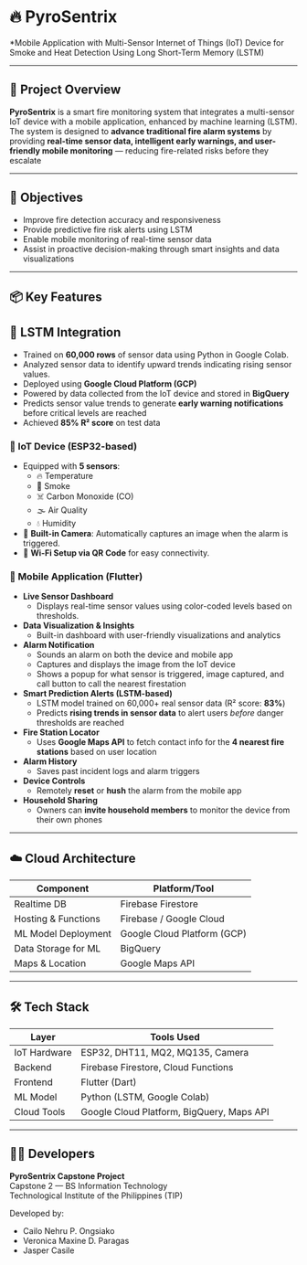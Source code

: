 # 🔥 PyroSentrix  
*Mobile Application with Multi-Sensor Internet of Things (IoT) Device for Smoke and Heat Detection Using Long Short-Term Memory (LSTM)


---

## 🚀 Project Overview

**PyroSentrix** is a smart fire monitoring system that integrates a multi-sensor IoT device with a mobile application, enhanced by machine learning (LSTM). The system is designed to **advance traditional fire alarm systems** by providing **real-time sensor data, intelligent early warnings, and user-friendly mobile monitoring** — reducing fire-related risks before they escalate

---

## 🎯 Objectives

- Improve fire detection accuracy and responsiveness
- Provide predictive fire risk alerts using LSTM
- Enable mobile monitoring of real-time sensor data
- Assist in proactive decision-making through smart insights and data visualizations

---

## 📦 Key Features

## 🧠 LSTM Integration
- Trained on **60,000 rows** of sensor data using Python in Google Colab.
- Analyzed sensor data to identify upward trends indicating rising sensor values.
- Deployed using **Google Cloud Platform (GCP)**
- Powered by data collected from the IoT device and stored in **BigQuery**
- Predicts sensor value trends to generate **early warning notifications** before critical levels are reached
- Achieved **85% R² score** on test data

### 🔧 IoT Device (ESP32-based)
- Equipped with **5 sensors**:  
  - 🔥 Temperature  
  - 💨 Smoke  
  - ☠️ Carbon Monoxide (CO)  
  - 🌫️ Air Quality  
  - 💧 Humidity  
- 📸 **Built-in Camera**: Automatically captures an image when the alarm is triggered.
- 📶 **Wi-Fi Setup via QR Code** for easy connectivity.

### 📱 Mobile Application (Flutter)
- **Live Sensor Dashboard**  
  - Displays real-time sensor values using color-coded levels based on thresholds.
- **Data Visualization & Insights**  
  - Built-in dashboard with user-friendly visualizations and analytics
- **Alarm Notification**  
  - Sounds an alarm on both the device and mobile app  
  - Captures and displays the image from the IoT device
  - Shows a popup for what sensor is triggered, image captured, and call button to call the nearest firestation
- **Smart Prediction Alerts (LSTM-based)**  
  - LSTM model trained on 60,000+ real sensor data (R² score: **83%**)  
  - Predicts **rising trends in sensor data** to alert users *before* danger thresholds are reached
- **Fire Station Locator**  
  - Uses **Google Maps API** to fetch contact info for the **4 nearest fire stations** based on user location
- **Alarm History**  
  - Saves past incident logs and alarm triggers
- **Device Controls**  
  - Remotely **reset** or **hush** the alarm from the mobile app
- **Household Sharing**  
  - Owners can **invite household members** to monitor the device from their own phones
    
---


## ☁️ Cloud Architecture

| Component              | Platform/Tool                 |
|------------------------|-------------------------------|
| Realtime DB            | Firebase Firestore            |
| Hosting & Functions    | Firebase / Google Cloud       |
| ML Model Deployment    | Google Cloud Platform (GCP)   |
| Data Storage for ML    | BigQuery                      |
| Maps & Location        | Google Maps API               |

---

## 🛠 Tech Stack

| Layer        | Tools Used                           |
|--------------|--------------------------------------|
| IoT Hardware | ESP32, DHT11, MQ2, MQ135, Camera     |
| Backend      | Firebase Firestore, Cloud Functions  |
| Frontend     | Flutter (Dart)                       |
| ML Model     | Python (LSTM, Google Colab)          |
| Cloud Tools  | Google Cloud Platform, BigQuery, Maps API |

---

## 👨‍💻 Developers

**PyroSentrix Capstone Project**  
Capstone 2 — BS Information Technology  
Technological Institute of the Philippines (TIP)

Developed by:
- Cailo Nehru P. Ongsiako  
- Veronica Maxine D. Paragas  
- Jasper Casile

